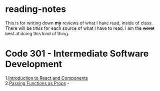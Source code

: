 # reading-notes

This is for writing down **my** reviews of what I have read, inside of class. There will be *titles* for each source of what I have to read. I am the ~~worst~~ best at doing this kind of thing.

# Code 301 - Intermediate Software Development
 1.[Introduction to React and Components](https://bpfingston.github.io/reading-notes/Introduction_to_React_and_Components)  
 2.[Passing Functions as Props](https://bpfingston.github.io/reading-notes/Passing_Functions_as_Props)
    -

